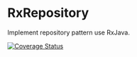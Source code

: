 # RxRepository
Implement repository pattern use RxJava.

[![Coverage Status](https://coveralls.io/repos/github/talenguyen/RxRepository/badge.svg?branch=master)](https://coveralls.io/github/talenguyen/RxRepository?branch=master)
